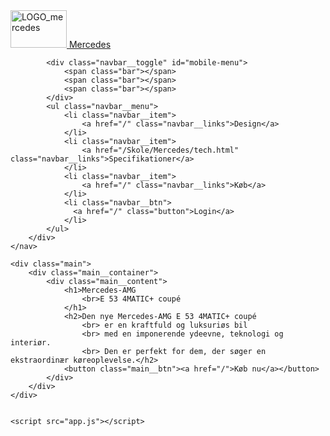 <!DOCTYPE html>
<html lang="en">
<head>
    <meta charset="UTF-8">
    <meta http-equiv="X-UA-Compatible" content="IE=edge">
    <meta name="viewport" content="width=device-width, initial-scale=1.0">
    <title>Mercedes</title>
    <link rel="stylesheet" href="styles.css">
    <link rel="preconnect" href="https://fonts.googleapis.com">
<link rel="preconnect" href="https://fonts.gstatic.com" crossorigin>
<link href="https://fonts.googleapis.com/css2?family=Playfair+Display:wght@400;700&display=swap" rel="stylesheet">
</head>
<link rel="icon" type="image/png" href="/School/Webdesign/billeder/Logo.png" sizes="32x32">
<body>
    <nav class="navbar">
        <div class="navbar__container">
            <a href="/School/Webdesign/index.html" id="navbar__logo"><img src="https://logodownload.org/wp-content/uploads/2014/04/mercedes-benz-logo.png" alt="LOGO_mercedes" style="width: 90px;height: 60px;"> Mercedes</a>

            <div class="navbar__toggle" id="mobile-menu">
                <span class="bar"></span>
                <span class="bar"></span>
                <span class="bar"></span>
            </div>
            <ul class="navbar__menu">
                <li class="navbar__item">
                    <a href="/" class="navbar__links">Design</a>
                </li>
                <li class="navbar__item">
                    <a href="/Skole/Mercedes/tech.html" class="navbar__links">Specifikationer</a>
                </li>
                <li class="navbar__item">
                    <a href="/" class="navbar__links">Køb</a>
                </li>
                <li class="navbar__btn">
                  <a href="/" class="button">Login</a>
                </li>
            </ul>
        </div>
    </nav>

    <div class="main">
        <div class="main__container">
            <div class="main__content">
                <h1>Mercedes-AMG 
                    <br>E 53 4MATIC+ coupé
                </h1>
                <h2>Den nye Mercedes-AMG E 53 4MATIC+ coupé 
                    <br> er en kraftfuld og luksuriøs bil
                    <br> med en imponerende ydeevne, teknologi og interiør.
                    <br> Den er perfekt for dem, der søger en ekstraordinær køreoplevelse.</h2>
                <button class="main__btn"><a href="/">Køb nu</a></button>
            </div>
        </div>
    </div>


    <script src="app.js"></script>
</body>
</html>
